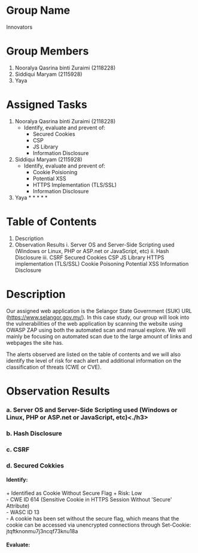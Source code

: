 # Group Name
Innovators
# Group Members
1. Nooralya Qasrina binti Zuraimi (2118228)
2. Siddiqui Maryam (2115928)
3. Yaya
# Assigned Tasks
1. Nooralya Qasrina binti Zuraimi (2118228)
   * Identify, evaluate and prevent of:
     * Secured Cookies
     * CSP
     * JS Library
     * Information Disclosure
2. Siddiqui Maryam (2115928)
   * Identify, evaluate and prevent of:
     * Cookie Poisioning 
     * Potential XSS
     * HTTPS Implementation (TLS/SSL) 
     * Information Disclosure
3. Yaya
   *
     *
     *
     *
     *
# Table of Contents
1. Description
2. Observation Results
    i. Server OS and Server-Side Scripting used (Windows or Linux, PHP or ASP.net or JavaScript, etc)
    ii. Hash Disclosure
    iii. CSRF
Secured Cookies
CSP
JS Library
HTTPS implementation (TLS/SSL)
Cookie Poisoning
Potential XSS
Information Disclosure
# Description
Our assigned web application is the Selangor State Government (SUK) URL (https://www.selangor.gov.my/). In this case study, our group will look into the vulnerabilities of the web application by scanning the website using OWASP ZAP using both the automated scan and manual explore. We will mainly be focusing on automated scan due to the large amount of links and webpages the site has.

The alerts observed are listed on the table of contents and we will also identify the level of risk for each alert and additional information on the classification of threats (CWE or CVE).
# Observation Results
<h3>a. Server OS and Server-Side Scripting used (Windows or Linux, PHP or ASP.net or JavaScript, etc)<./h3>


<h3>b. Hash Disclosure</h3>


<h3>c. CSRF</h3>


<h3>d. Secured Cokkies</h3>
<h4> Identify: </h4>
   + Identified as Cookie Without Secure Flag <be>
   + Risk: Low <br>
   - CWE ID 614 (Sensitive Cookie in HTTPS Session Without 'Secure' Attribute) <br>  
   - WASC	ID 13 <br>
   - A cookie has been set without the secure flag, which means that the cookie can be accessed via unencrypted connections through Set-Cookie: jtqftknonmu7j3ncqf73knu18a <br>
<h4> Evaluate: </h4>
  

  



   
